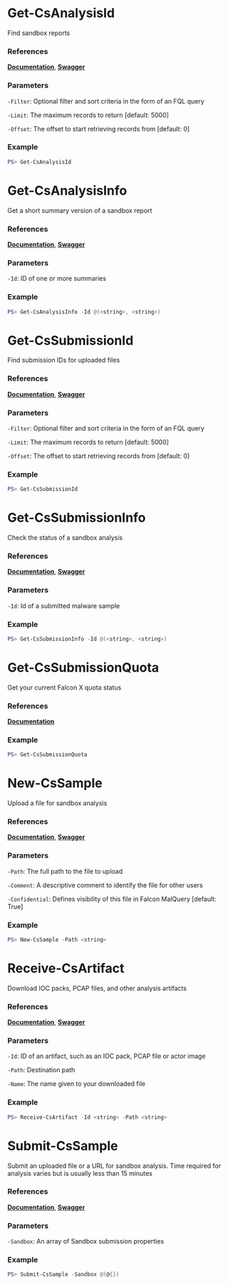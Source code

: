 # Get-CsAnalysisId
Find sandbox reports

### References
**[Documentation](https://falcon.crowdstrike.com/support/documentation/92/falcon-x-apis#find-malware-samples-or-sandbox-reports)**, **[Swagger](https://assets.falcon.crowdstrike.com/support/api/swagger.html#/falconx-sandbox/QueryReports)**

### Parameters

`-Filter`: Optional filter and sort criteria in the form of an FQL query

`-Limit`: The maximum records to return [default: 5000]

`-Offset`: The offset to start retrieving records from [default: 0]

### Example
```powershell
PS> Get-CsAnalysisId
```

# Get-CsAnalysisInfo
Get a short summary version of a sandbox report

### References
**[Documentation](https://falcon.crowdstrike.com/support/documentation/92/falcon-x-apis#find-malware-samples-or-sandbox-reports)**, **[Swagger](https://assets.falcon.crowdstrike.com/support/api/swagger.html#/falconx-sandbox/GetSummaryReports)**

### Parameters

`-Id`: ID of one or more summaries

### Example
```powershell
PS> Get-CsAnalysisInfo -Id @(<string>, <string>)
```

# Get-CsSubmissionId
Find submission IDs for uploaded files

### References
**[Documentation](https://falcon.crowdstrike.com/support/documentation/92/falcon-x-apis#submit-a-file-for-analysis)**, **[Swagger](https://assets.falcon.crowdstrike.com/support/api/swagger.html#/falconx-sandbox/QuerySubmissions)**

### Parameters

`-Filter`: Optional filter and sort criteria in the form of an FQL query

`-Limit`: The maximum records to return [default: 5000]

`-Offset`: The offset to start retrieving records from [default: 0]

### Example
```powershell
PS> Get-CsSubmissionId
```

# Get-CsSubmissionInfo
Check the status of a sandbox analysis

### References
**[Documentation](https://falcon.crowdstrike.com/support/documentation/92/falcon-x-apis#submit-a-file-for-analysis)**, **[Swagger](https://assets.falcon.crowdstrike.com/support/api/swagger.html#/falconx-sandbox/GetSubmissions)**

### Parameters

`-Id`: Id of a submitted malware sample

### Example
```powershell
PS> Get-CsSubmissionInfo -Id @(<string>, <string>)
```

# Get-CsSubmissionQuota
Get your current Falcon X quota status

### References
**[Documentation](https://falcon.crowdstrike.com/support/documentation/92/falcon-x-apis#check-your-submission-quota)**

### Example
```powershell
PS> Get-CsSubmissionQuota
```

# New-CsSample
Upload a file for sandbox analysis

### References
**[Documentation](https://falcon.crowdstrike.com/support/documentation/92/falcon-x-apis#submit-a-file-for-analysis)**, **[Swagger](https://assets.falcon.crowdstrike.com/support/api/swagger.html#/falconx-sandbox/UploadSampleV2)**

### Parameters

`-Path`: The full path to the file to upload

`-Comment`: A descriptive comment to identify the file for other users

`-Confidential`: Defines visibility of this file in Falcon MalQuery [default: True]

### Example
```powershell
PS> New-CsSample -Path <string>
```

# Receive-CsArtifact
Download IOC packs, PCAP files, and other analysis artifacts

### References
**[Documentation](https://falcon.crowdstrike.com/support/documentation/92/falcon-x-apis#download-reports,-ioc-packs,-and-pcap-files)**, **[Swagger](https://assets.falcon.crowdstrike.com/support/api/swagger.html#/falconx-sandbox/GetArtifacts)**

### Parameters

`-Id`: ID of an artifact, such as an IOC pack, PCAP file or actor image

`-Path`: Destination path

`-Name`: The name given to your downloaded file

### Example
```powershell
PS> Receive-CsArtifact -Id <string> -Path <string>
```

# Submit-CsSample
Submit an uploaded file or a URL for sandbox analysis. Time required for analysis varies but is
usually less than 15 minutes

### References
**[Documentation](https://falcon.crowdstrike.com/support/documentation/92/falcon-x-apis#submit-a-file-for-analysis)**, **[Swagger](https://assets.falcon.crowdstrike.com/support/api/swagger.html#/falconx-sandbox/Submit)**

### Parameters

`-Sandbox`: An array of Sandbox submission properties

### Example
```powershell
PS> Submit-CsSample -Sandbox @(@{})
```